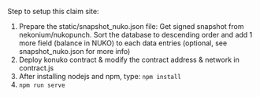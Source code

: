 Step to setup this claim site: 
1. Prepare the static/snapshot_nuko.json file: Get signed snapshot from nekonium/nukopunch. Sort the database to descending order and add 1 more field (balance in NUKO) to each data entries (optional, see snapshot_nuko.json for more info)
2. Deploy konuko contract & modify the contract address & network in contract.js
3. After installing nodejs and npm, type: `npm install` 
4. `npm run serve`
